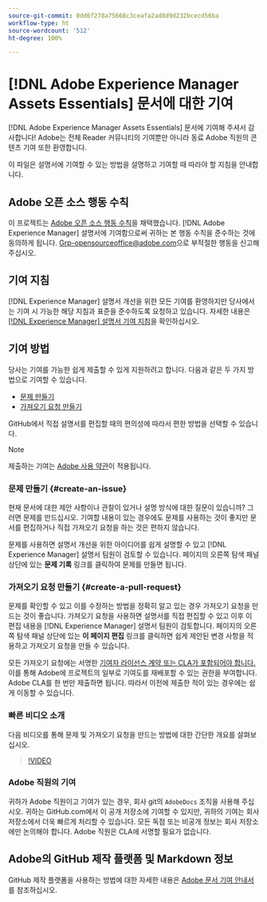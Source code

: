 ```yaml
---
source-git-commit: 0dd6f278a75668c3ceafa2ad8d9d232bcecd56ba
workflow-type: ht
source-wordcount: '512'
ht-degree: 100%

---
```

# [!DNL Adobe Experience Manager Assets Essentials] 문서에 대한 기여

[!DNL Adobe Experience Manager Assets Essentials] 문서에 기여해 주셔서 감사합니다! Adobe는 전체 Reader 커뮤니티의 기여뿐만 아니라 동료 Adobe 직원의 콘텐츠 기여 또한 환영합니다.

이 파일은 설명서에 기여할 수 있는 방법을 설명하고 기여할 때 따라야 할 지침을 안내합니다.

## Adobe 오픈 소스 행동 수칙

이 프로젝트는 [Adobe 오픈 소스 행동 수칙](code-of-conduct.md)을 채택했습니다. [!DNL Adobe Experience Manager] 설명서에 기여함으로써 귀하는 본 행동 수칙을 준수하는 것에 동의하게 됩니다. [Grp-opensourceoffice@adobe.com](mailto:Grp-opensourceoffice@adobe.com)으로 부적절한 행동을 신고해 주십시오.

## 기여 지침

[!DNL Experience Manager] 설명서 개선을 위한 모든 기여를 환영하지만 당사에서는 기여 시 가능한 해당 지침과 표준을 준수하도록 요청하고 있습니다. 자세한 내용은[ [!DNL Experience Manager] 설명서 기여 지침](guidelines.md)을 확인하십시오.

## 기여 방법

당사는 기여를 가능한 쉽게 제출할 수 있게 지원하려고 합니다. 다음과 같은 두 가지 방법으로 기여할 수 있습니다.

* [문제 만들기](#create-an-issue)
* [가져오기 요청 만들기](#create-a-pull-request)

GitHub에서 직접 설명서를 편집할 때의 편의성에 따라서 편한 방법을 선택할 수 있습니다.

>[!NOTE]
>
>제출하는 기여는 [Adobe 사용 약관](https://www.adobe.com/kr/legal/terms.html)이 적용됩니다.

### 문제 만들기 {#create-an-issue}

현재 문서에 대한 제안 사항이나 관찰이 있거나 설명 방식에 대한 질문이 있습니까? 그러면 문제를 만드십시오. 기여할 내용이 있는 경우에도 문제를 사용하는 것이 좋지만 문서를 편집하거나 직접 가져오기 요청을 하는 것은 편하지 않습니다.

문제를 사용하면 설명서 개선을 위한 아이디어를 쉽게 설명할 수 있고 [!DNL Experience Manager] 설명서 팀원이 검토할 수 있습니다. 페이지의 오른쪽 탐색 패널 상단에 있는 **문제 기록** 링크를 클릭하여 문제를 만들면 됩니다.

### 가져오기 요청 만들기 {#create-a-pull-request}

문제를 확인할 수 있고 이를 수정하는 방법을 정확히 알고 있는 경우 가져오기 요청을 만드는 것이 좋습니다. 가져오기 요청을 사용하면 설명서를 직접 편집할 수 있고 이후 이 편집 내용을 [!DNL Experience Manager] 설명서 팀원이 검토합니다. 페이지의 오른쪽 탐색 패널 상단에 있는 **이 페이지 편집** 링크를 클릭하면 쉽게 제안된 변경 사항을 적용하고 가져오기 요청을 만들 수 있습니다.

모든 가져오기 요청에는 서명한 [기여자 라이선스 계약 또는 CLA가 포함되어야 합니다.](https://opensource.adobe.com/cla.html) 이를 통해 Adobe에 프로젝트의 일부로 기여도를 재배포할 수 있는 권한을 부여합니다. Adobe CLA를 한 번만 제출하면 됩니다. 따라서 이전에 제출한 적이 있는 경우에는 쉽게 이동할 수 있습니다.

### 빠른 비디오 소개

다음 비디오를 통해 문제 및 가져오기 요청을 만드는 방법에 대한 간단한 개요를 살펴보십시오.

>[!VIDEO](https://video.tv.adobe.com/v/27069)

### Adobe 직원의 기여

귀하가 Adobe 직원이고 기여가 있는 경우, 회사 git의 `AdobeDocs` 조직을 사용해 주십시오. 귀하는 GitHub.com에서 이 공개 저장소에 기여할 수 있지만, 귀하의 기여는 회사 저장소에서 더욱 빠르게 처리할 수 있습니다. 모든 독점 또는 비공개 정보는 회사 저장소에만 논의해야 합니다. Adobe 직원은 CLA에 서명할 필요가 없습니다.

## Adobe의 GitHub 제작 플랫폼 및 Markdown 정보

GitHub 제작 플랫폼을 사용하는 방법에 대한 자세한 내용은 [Adobe 문서 기여 안내서](https://experienceleague.adobe.com/docs/contributor/contributor-guide/introduction.html?lang=ko-KR)를 참조하십시오.
